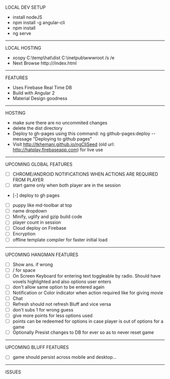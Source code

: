 LOCAL DEV SETUP 
* install nodeJS
* npm install -g angular-cli
* npm install
* ng serve

--- 

LOCAL HOSTING
* xcopy C:\temp\hat\dist C:\inetpub\wwwroot /s /e
* Next Browse http://<machine name>/index.html

--- 

FEATURES
* Uses Firebase Real Time DB 
* Build with Angular 2
* Material Design goodness

--- 

HOSTING
* make sure there are no uncommited changes
* delete the dist directory 
* Deploy to gh-pages using this command: ng github-pages:deploy --message "Deploying to github pages"
* Visit http://tkhemani.github.io/ngCliSeed (old url: http://hatplay.firebaseapp.com) for live use

--- 

UPCOMING GLOBAL FEATURES
- [ ] CHROME/ANDROID NOTIFICATIONS WHEN ACTIONS ARE REQUIRED FROM PLAYER
- [ ] start game only when both player are in the session
- [-] deploy to gh pages
- [ ] puppy like md-toolbar at top
- [ ] name dropdown
- [ ] Minify, uglify and gzip build code
- [ ] player count in session
- [ ] Cloud deploy on Firebase
- [ ] Encryption
- [ ] offline template compiler for faster initial load

--- 

UPCOMING HANGMAN FEATURES
- [ ] Show ans. if wrong
- [ ] / for space
- [ ] On Screen Keyboard for entering text toggleable by radio. Should have vovels highlighted and also options user enters
- [ ] don't allow same option to be entered again 
- [ ] Notification or Color indicator when action required like for giving movie
- [ ] Chat
- [ ] Refresh should not refresh Bluff and vice versa
- [ ] don't subs 1 for wrong guess
- [ ] give more points for less options used
- [ ] points can be redeemed for options in case player is out of options for a game
- [ ] Optionally Presist changes to DB for ever so as to never reset game

--- 

UPCOMING BLUFF FEATURES
- [ ] game should persist across mobile and desktop...

--- 

ISSUES
